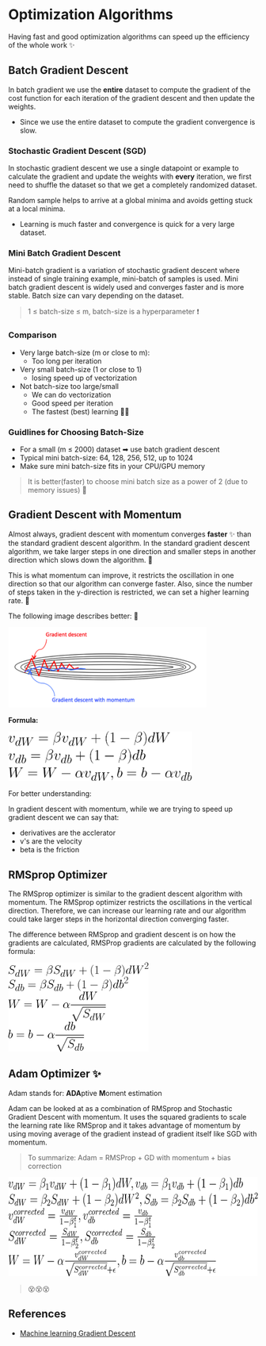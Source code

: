 # Optimization Algorithms
Having fast and good optimization algorithms can speed up the efficiency of the whole work ✨

## Batch Gradient Descent
In batch gradient we use the **entire** dataset to compute the gradient of the cost function for each iteration of the gradient descent and then update the weights.

* Since we use the entire dataset to compute the gradient convergence is slow.

### Stochastic Gradient Descent (SGD)
In stochastic gradient descent we use a single datapoint or example to calculate the gradient and update the weights with **every** iteration, we first need to shuffle the dataset so that we get a completely randomized dataset.

Random sample helps to arrive at a global minima and avoids getting stuck at a local minima.

* Learning is much faster and convergence is quick for a very large dataset.

### Mini Batch Gradient Descent
Mini-batch gradient is a variation of stochastic gradient descent where instead of single training example, mini-batch of samples is used.
Mini batch gradient descent is widely used and converges faster and is more stable.
Batch size can vary depending on the dataset.

> 1 ≤ batch-size ≤ m, batch-size is a hyperparameter ❗

### Comparison

* Very large batch-size (m or close to m): 
  * Too long per iteration
* Very small batch-size (1 or close to 1)
  * losing speed up of vectorization
* Not batch-size too large/small
  * We can do vectorization
  * Good speed per iteration
  * The fastest (best) learning 🤗✨   

### Guidlines for Choosing Batch-Size
* For a small (m ≤ 2000) dataset ➡ use batch gradient descent
* Typical mini batch-size: 64, 128, 256, 512, up to 1024
* Make sure mini batch-size fits in your CPU/GPU memory 

> It is better(faster) to choose mini batch size as a power of 2 (due to memory issues) 🧐


## Gradient Descent with Momentum
Almost always, gradient descent with momentum converges **faster** :sparkles: than the standard gradient descent algorithm. In the standard gradient descent algorithm, we take larger steps in one direction and smaller steps in another direction which slows down the algorithm. 🤕

This is what momentum can improve, it restricts the oscillation in one direction so that our algorithm can converge faster. Also, since the number of steps taken in the y-direction is restricted, we can set a higher learning rate. 🤗

The following image describes better: 🧐

<img src="../res/GDvsGDM.png" width="400"  />

**Formula:**

<img src="../res/GDwithMomentum.png" height="100"  />


For better understanding:

In gradient descent with momentum, while we are trying to speed up gradient descent we can say that:
* derivatives are the acclerator
* v's are the velocity
* beta is the friction

## RMSprop Optimizer

The RMSprop optimizer is similar to the gradient descent algorithm with momentum. The RMSprop optimizer restricts the oscillations in the vertical direction. Therefore, we can increase our learning rate and our algorithm could take larger steps in the horizontal direction converging faster. 

The difference between RMSprop and gradient descent is on how the gradients are calculated, RMSProp gradients are calculated by the following formula:

<img src="../res/RMSProp.png" height="180"  />

## Adam Optimizer :sparkles:

Adam stands for: **ADA**ptive **M**oment estimation

Adam can be looked at as a combination of RMSprop and Stochastic Gradient Descent with momentum. It uses the squared gradients to scale the learning rate like RMSprop and it takes advantage of momentum by using moving average of the gradient instead of gradient itself like SGD with momentum. 

> To summarize: Adam = RMSProp + GD with momentum + bias correction

<img src="../res/AdamFormula.png" height="200"  />

> 😵😵😵


## References
* [Machine learning Gradient Descent](https://medium.com/datadriveninvestor/gradient-descent-5a13f385d403)